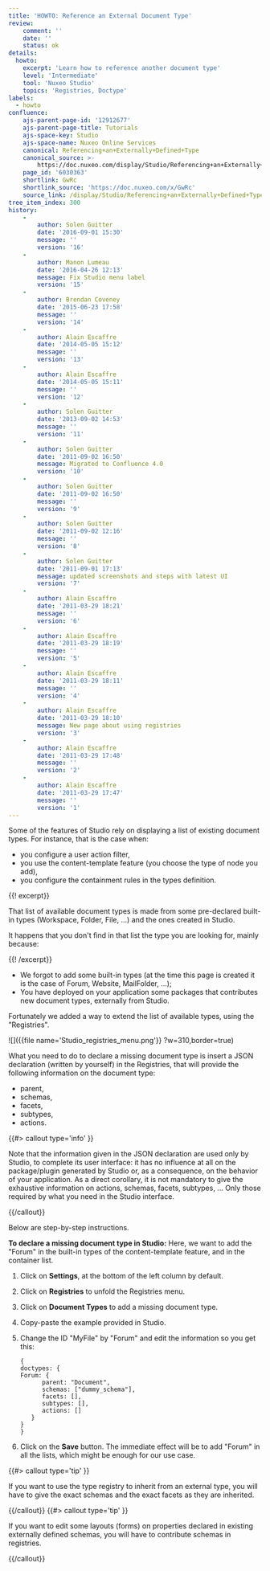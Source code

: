 ```yaml
---
title: 'HOWTO: Reference an External Document Type'
review:
    comment: ''
    date: ''
    status: ok
details:
  howto:
    excerpt: 'Learn how to reference another document type'
    level: 'Intermediate'
    tool: 'Nuxeo Studio'
    topics: 'Registries, Doctype'
labels:
  - howto
confluence:
    ajs-parent-page-id: '12912677'
    ajs-parent-page-title: Tutorials
    ajs-space-key: Studio
    ajs-space-name: Nuxeo Online Services
    canonical: Referencing+an+Externally+Defined+Type
    canonical_source: >-
        https://doc.nuxeo.com/display/Studio/Referencing+an+Externally+Defined+Type
    page_id: '6030363'
    shortlink: GwRc
    shortlink_source: 'https://doc.nuxeo.com/x/GwRc'
    source_link: /display/Studio/Referencing+an+Externally+Defined+Type
tree_item_index: 300
history:
    -
        author: Solen Guitter
        date: '2016-09-01 15:30'
        message: ''
        version: '16'
    -
        author: Manon Lumeau
        date: '2016-04-26 12:13'
        message: Fix Studio menu label
        version: '15'
    -
        author: Brendan Coveney
        date: '2015-06-23 17:58'
        message: ''
        version: '14'
    -
        author: Alain Escaffre
        date: '2014-05-05 15:12'
        message: ''
        version: '13'
    -
        author: Alain Escaffre
        date: '2014-05-05 15:11'
        message: ''
        version: '12'
    -
        author: Solen Guitter
        date: '2013-09-02 14:53'
        message: ''
        version: '11'
    -
        author: Solen Guitter
        date: '2011-09-02 16:50'
        message: Migrated to Confluence 4.0
        version: '10'
    -
        author: Solen Guitter
        date: '2011-09-02 16:50'
        message: ''
        version: '9'
    -
        author: Solen Guitter
        date: '2011-09-02 12:16'
        message: ''
        version: '8'
    -
        author: Solen Guitter
        date: '2011-09-01 17:13'
        message: updated screenshots and steps with latest UI
        version: '7'
    -
        author: Alain Escaffre
        date: '2011-03-29 18:21'
        message: ''
        version: '6'
    -
        author: Alain Escaffre
        date: '2011-03-29 18:19'
        message: ''
        version: '5'
    -
        author: Alain Escaffre
        date: '2011-03-29 18:11'
        message: ''
        version: '4'
    -
        author: Alain Escaffre
        date: '2011-03-29 18:10'
        message: New page about using registries
        version: '3'
    -
        author: Alain Escaffre
        date: '2011-03-29 17:48'
        message: ''
        version: '2'
    -
        author: Alain Escaffre
        date: '2011-03-29 17:47'
        message: ''
        version: '1'
---
```

Some of the features of Studio rely on displaying a list of existing document types. For instance, that is the case when:

*   you configure a user action filter,
*   you use the content-template feature (you choose the type of node you add),
*   you configure the containment rules in the types definition.

{{! excerpt}}

That list&nbsp;of available document types is made from some pre-declared built-in types (Workspace, Folder, File, ...) and the ones created in Studio.

It happens that you don't find in that list the type you are looking for, mainly because:

{{! /excerpt}}

*   We forgot to add some built-in types (at the time this page is created it is the case of Forum, Website, MailFolder, ...);
*   You have deployed on your application some packages that contributes new document types, externally from Studio.

Fortunately we added a way to extend the list of available types, using the "Registries".

![]({{file name='Studio_registries_menu.png'}} ?w=310,border=true)

What you need to do to declare a missing document type is insert a JSON declaration (written by yourself) in the Registries, that will provide the following information on the document type:

*   parent,
*   schemas,
*   facets,
*   subtypes,
*   actions.

{{#> callout type='info' }}

Note that the information given in the JSON declaration are used only by Studio, to complete its user interface: it has no influence at all on the package/plugin generated by Studio or, as a consequence, on the behavior of your application. As a direct corollary, it is not mandatory to give the exhaustive information on actions, schemas, facets, subtypes, ... Only those required by what you need in the Studio interface.

{{/callout}}

Below are step-by-step instructions.

**To declare a missing document type in Studio:**
Here, we want to add the "Forum" in the built-in types of the content-template feature, and in the container list.

1.  Click on **Settings**, at the bottom of the left column by default.
2.  Click on **Registries** to unfold the Registries menu.
3.  Click on **Document Types** to add a missing document type.
4.  Copy-paste the example provided in Studio.
5.  Change the ID "MyFile" by "Forum" and edit the information so you get this:

    ```
    {
    doctypes: {
    Forum: {
          parent: "Document",
          schemas: ["dummy_schema"],
          facets: [],
          subtypes: [],
          actions: []
       }
    }
    }

    ```

6.  Click on the **Save** button.
    The immediate effect will be to add "Forum" in all the lists, which might be enough for our use case.

{{#> callout type='tip' }}

If you want to use the type registry to inherit from an external type, you will have to give the exact schemas and the exact facets as they are inherited.

{{/callout}} {{#> callout type='tip' }}

If you want to edit some layouts (forms) on properties declared in existing externally defined schemas, you will have to contribute schemas in registries.

{{/callout}}
